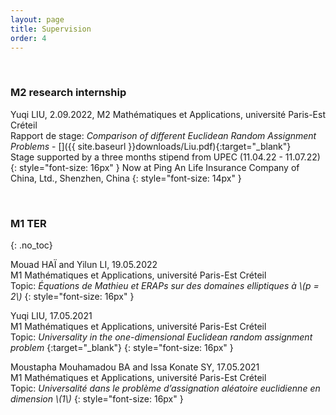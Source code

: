 ```yaml
---
layout: page
title: Supervision
order: 4
---
```


  <br/>

### M2 research internship

<!--
#### 2022
{: .no_toc}
-->


<!--img style="max-height:80px; position: relative; float:left; top: 50%; border:solid 0.05em;transform: translateY(18%); margin-right:15px !important; border-radius: 50%;" src="../assets/Liu.jpeg"-->
Yuqi LIU, 2.09.2022, M2 Mathématiques et Applications, université Paris-Est Créteil <br/>
  Rapport de stage: _Comparison of different Euclidean Random Assignment Problems_ - [<i class="fa fa-file-pdf-o" aria-hidden="true"></i>]({{ site.baseurl }}downloads/Liu.pdf){:target="_blank"}<br/>
  Stage supported by a three months stipend from UPEC (11.04.22 - 11.07.22) <br/>
  {: style="font-size: 16px" }
  Now at Ping An Life Insurance Company of China, Ltd., Shenzhen, China
  {: style="font-size: 14px" }

  <br/>


### M1 TER  


{: .no_toc}


Mouad HAÏ and Yilun LI, 19.05.2022 <br/> M1 Mathématiques et Applications, université Paris-Est Créteil <br/>
  Topic: _Équations de Mathieu et ERAPs sur des domaines elliptiques à \\(p = 2\\)_
  {: style="font-size: 16px" }



Yuqi LIU, 17.05.2021 <br/>  M1 Mathématiques et Applications, université Paris-Est Créteil <br/>
  Topic: _Universality in the one-dimensional Euclidean random assignment problem_ [<i class="ai ai-hal ai-align-center-1x" aria-hidden="true"></i>](https://dumas.ccsd.cnrs.fr/MEM-UNIV-UPEC/dumas-03706851v1){:target="_blank"}
  {: style="font-size: 16px" }

  Moustapha Mouhamadou BA and Issa Konate SY, 17.05.2021 <br/>  M1 Mathématiques et Applications, université Paris-Est Créteil <br/>
    Topic: _Universalité dans le problème d’assignation aléatoire euclidienne en dimension \\(1\\)_
  {: style="font-size: 16px" }

  <br/>


<!--  

### L3 TER  

{: .no_toc}


Mathys BRUGIER, Tony HAJJAR, Théotime NIAULT, Simon OBJOIS, Adam ROZENTALIS, 16.05.2024 <br/> L3 Licences Double Diplôme Magistère, Orsay, université Paris-Saclay <br/>
  Topic: _Répulsion de zéros de Yang-Lee aléatoires_
  {: style="font-size: 16px" }

  -->
